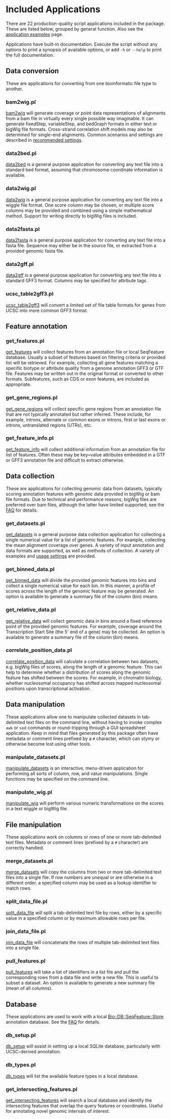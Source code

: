 # Included Applications

There are 22 production-quality script applications included in the package. These
are listed below, grouped by general function. Also see the 
[application examples](Examples.md) page.

Applications have built-in documentation. Execute the script without any options
to print a synopsis of available options, or add `-h` or `--help` to print the full
documentation.


## Data conversion

These are applications for converting from one bioinformatic file type to another.

### bam2wig.pl

[bam2wig](apps/bam2wig.md) will generate coverage or point data representations
of alignments from a bam file in virtually every single possible way imaginable. 
It can generate fixedStep, variableStep, and bedGraph formats in either text or
bigWig file formats. Cross-strand correlation shift models may also be determined
for single-end alignments. Common scenarios and settings are described in 
[recommended settings](apps/bam2wig.md#RECOMMENDED_SETTINGS).

### data2bed.pl

[data2bed](apps/data2bed.md) is a general purpose application for converting any 
text file into a standard bed format, assuming that chromosome coordinate
information is available. 

### data2wig.pl

[data2wig](apps/data2wig.md) is a general purpose application for converting any 
text file into a wiggle file format. One score column may be chosen, or
multiple score columns may be provided and combined using a simple mathematical
method. Support for writing directly to bigWig files is included.

### data2fasta.pl

[data2fasta](apps/data2fasta.md) is a general purpose application for converting any 
text file into a fasta file. Sequence may either be in the source file, or extracted
from a provided genomic fasta file.

### data2gff.pl

[data2gff](apps/data2gff.md) is a general purpose application for converting any 
text file into a standard GFF3 format. Columns may be specified for attribute
tags. 

### ucsc_table2gff3.pl

[ucsc_table2gff3](apps/ucsc_table2gff3.md) will convert a limited set of file
table formats for genes from UCSC into more common GFF3 format.



## Feature annotation

### get_features.pl

[get_features](apps/get_features.md) will collect features from an annotation
file or local SeqFeature database. Usually a subset of features based on 
filtering criteria or provided list will be retrieved. For example, collecting 
all gene features matching a specific biotype or attribute quality from a genome
annotation GFF3 or GTF file. Features may be written out in the original format 
or converted to other formats. Subfeatures, such as CDS or exon features, are
included as appropriate.

### get_gene_regions.pl

[get_gene_regions](apps/get_gene_regions.md) will collect specific gene regions
from an annotation file that are not typically annotated but rather inferred.
These include, for example, introns, alternate or common exons or introns, first
or last exons or introns, untranslated regions (UTRs), etc. 

### get_feature_info.pl

[get_feature_info](apps/get_feature_info) will collect additional information 
from an annotation file for list of features. Often these may be key=value 
attributes embedded in a GTF or GFF3 annotation file and difficult to extract 
otherwise.


## Data collection

These are applications for collecting genomic data from datasets, typically 
scoring annotation features with genomic data provided in bigWig or bam file
formats. Due to technical and performance reasons, bigWig files are preferred
over bam files, although the latter have limited supported; see the
[FAQ](FAQ.md) for details.

### get_datasets.pl

[get_datasets](apps/get_datasets.md) is a general purpose data collection
application for collecting a single numerical value for a list of genomic
features. For example, collecting the mean alignment coverage over genes. A
variety of input annotation and data formats are supported, as well as methods
of collection. A variety of examples and
[usage settings](apps/get_datasets.md#EXAMPLES) are provided. 

### get_binned_data.pl

[get_binned_data](apps/get_binned_data.md) will divide the provided genomic
features into bins and collect a single numerical value for each bin. In this
manner, a profile of scores across the length of the genomic feature may be
generated. An option is available to generate a summary file of the column (bin)
means.

### get_relative_data.pl

[get_relative_data](apps/get_relative_data.md) will collect genomic data in 
bins around a fixed reference point of the provided genomic features. For 
example, coverage around the Transcription Start Site (the 5' end of a gene)
may be collected. An option is available to generate a summary file of the column
(bin) means.

### correlate_position_data.pl

[correlate_position_data](apps/correlate_position_data.md) will calculate a 
correlation between two datasets, e.g. bigWig files of scores, along the 
length of a genomic feature. This can help to determine whether a distribution 
of scores along the genomic feature has shifted between the scores. For example,
in chromatin biology, whether nucleosomal occupancy has shifted across mapped
nucleosomal positions upon transcriptional activation.


## Data manipulation

These applications allow one to manipulate collected datasets in tab-delimited
text files on the command line, without having to invoke complex `awk` or `sed`
commands or round-tripping through a GUI spreadsheet application. Keep in mind
that files generated by this package often have metadata or comment lines
prefixed by a `#` character, which can stymy or otherwise become lost using
other tools.

### manipulate_datasets.pl

[manipulate_datasets](apps/manipulate_datasets.md) is an interactive, menu-driven
application for performing all sorts of column, row, and value manipulations. 
Single functions may be specified on the command line.

### manipulate_wig.pl

[manipulate_wig](apps/manipulate_wig.md) will perform various numeric
transformations on the scores in a text wiggle or bigWig file. 


## File manipulation

These applications work on columns or rows of one or more tab-delimited text
files. Metadata or comment lines (prefixed by a `#` character) are correctly
handled.

### merge_datasets.pl

[merge_datasets](apps/merge_datasets.md) will copy the columns from two or more
tab-delimited text files into a single file. If row numbers are unequal or are
otherwise in a different order, a specified column may be used as a lookup
identifier to match rows. 

### split_data_file.pl

[split_data_file](apps/split_data_file.md) will split a tab-delimited text file
by rows, either by a specific value in a specified column or by maximum allowable
rows per file. 

### join_data_file.pl

[join_data_file](apps/join_data_file.md) will concatenate the rows of multiple
tab-delimited text files into a single file.

### pull_features.pl

[pull_features](apps/pull_features.md) will take a list of identifiers in a list
file and pull the corresponding rows from a data file and write a new file. 
This is useful to subset a dataset. An option is available to generate a new
summary file (mean of all columns). 


## Database 

These applications are used to work with a local 
[Bio::DB::SeqFeature::Store](https://metacpan.org/pod/Bio::DB::SeqFeature::Store)
annotation database. See the [FAQ](FAQ.md) for details.

### db_setup.pl

[db_setup](apps/db_setup.pl) will assist in setting up a local SQLite database,
particularly with UCSC-derived annotation.

### db_types.pl

[db_types](apps/db_types.md) will list the available feature types in a local
database.

### get_intersecting_features.pl

[get_intersecting_features](apps/get_intersecting_features.md) will search a local
database and identify the intersecting features that overlap the query features or
coordinates. Useful for annotating novel genomic intervals of interest.

